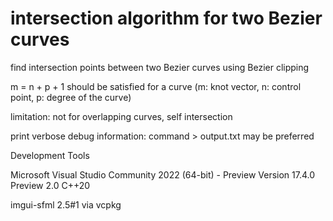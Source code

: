 # intersection algorithm for two Bezier curves

find intersection points between two Bezier curves using Bezier clipping

m = n + p + 1 should be satisfied for a curve
(m: knot vector, n: control point, p: degree of the curve)

limitation: not for overlapping curves, self intersection

print verbose debug information: command > output.txt may be preferred


Development Tools

Microsoft Visual Studio Community 2022 (64-bit) - Preview
Version 17.4.0 Preview 2.0
C++20

imgui-sfml 2.5#1 via vcpkg
